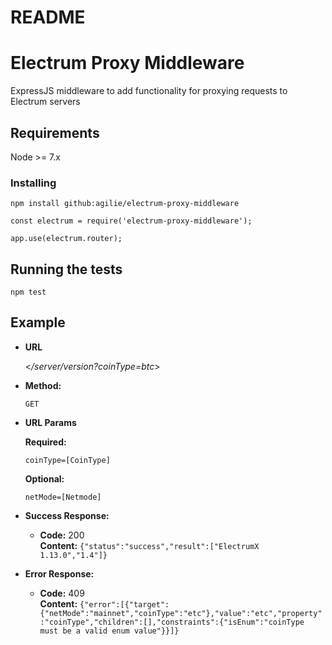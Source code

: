 # README

# Electrum Proxy Middleware

ExpressJS middleware to add functionality for proxying requests to Electrum servers

## Requirements

Node >= 7.x

### Installing

```
npm install github:agilie/electrum-proxy-middleware
```

```
const electrum = require('electrum-proxy-middleware');

app.use(electrum.router);
```

## Running the tests

```
npm test
```

## Example
* **URL**

  <_/server/version?coinType=btc_>

* **Method:**

  `GET`
  
*  **URL Params**


   **Required:**
 
   `coinType=[CoinType]`

   **Optional:**
 
   `netMode=[Netmode]`

* **Success Response:**
  
  * **Code:** 200 <br />
    **Content:** `{"status":"success","result":["ElectrumX 1.13.0","1.4"]}`
 
* **Error Response:**

  * **Code:** 409 <br />
    **Content:** `{"error":[{"target":{"netMode":"mainnet","coinType":"etc"},"value":"etc","property":"coinType","children":[],"constraints":{"isEnum":"coinType must be a valid enum value"}}]}`

